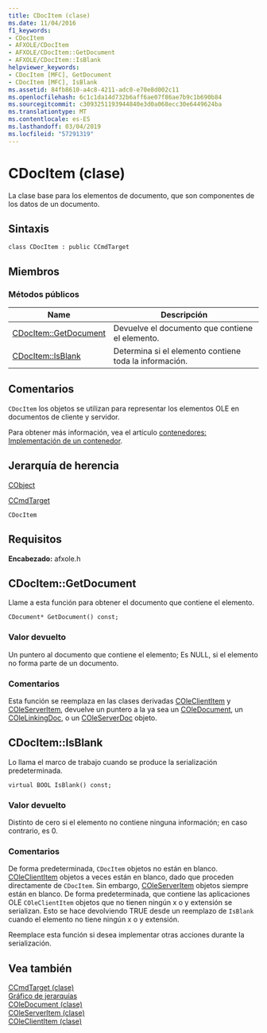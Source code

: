 ```yaml
---
title: CDocItem (clase)
ms.date: 11/04/2016
f1_keywords:
- CDocItem
- AFXOLE/CDocItem
- AFXOLE/CDocItem::GetDocument
- AFXOLE/CDocItem::IsBlank
helpviewer_keywords:
- CDocItem [MFC], GetDocument
- CDocItem [MFC], IsBlank
ms.assetid: 84fb8610-a4c8-4211-adc0-e70e8d002c11
ms.openlocfilehash: 6c1c1da14d732b6aff6ae07f86ae7b9c1b690b84
ms.sourcegitcommit: c3093251193944840e3d0a068ecc30e6449624ba
ms.translationtype: MT
ms.contentlocale: es-ES
ms.lasthandoff: 03/04/2019
ms.locfileid: "57291319"
---
```

# <a name="cdocitem-class"></a>CDocItem (clase)

La clase base para los elementos de documento, que son componentes de los datos de un documento.

## <a name="syntax"></a>Sintaxis

```
class CDocItem : public CCmdTarget
```

## <a name="members"></a>Miembros

### <a name="public-methods"></a>Métodos públicos

|Name|Descripción|
|----------|-----------------|
|[CDocItem::GetDocument](#getdocument)|Devuelve el documento que contiene el elemento.|
|[CDocItem::IsBlank](#isblank)|Determina si el elemento contiene toda la información.|

## <a name="remarks"></a>Comentarios

`CDocItem` los objetos se utilizan para representar los elementos OLE en documentos de cliente y servidor.

Para obtener más información, vea el artículo [contenedores: Implementación de un contenedor](../../mfc/containers-implementing-a-container.md).

## <a name="inheritance-hierarchy"></a>Jerarquía de herencia

[CObject](../../mfc/reference/cobject-class.md)

[CCmdTarget](../../mfc/reference/ccmdtarget-class.md)

`CDocItem`

## <a name="requirements"></a>Requisitos

**Encabezado:** afxole.h

##  <a name="getdocument"></a>  CDocItem::GetDocument

Llame a esta función para obtener el documento que contiene el elemento.

```
CDocument* GetDocument() const;
```

### <a name="return-value"></a>Valor devuelto

Un puntero al documento que contiene el elemento; Es NULL, si el elemento no forma parte de un documento.

### <a name="remarks"></a>Comentarios

Esta función se reemplaza en las clases derivadas [COleClientItem](../../mfc/reference/coleclientitem-class.md) y [COleServerItem](../../mfc/reference/coleserveritem-class.md), devuelve un puntero a la ya sea un [COleDocument](../../mfc/reference/coledocument-class.md), un [ COleLinkingDoc](../../mfc/reference/colelinkingdoc-class.md), o un [COleServerDoc](../../mfc/reference/coleserverdoc-class.md) objeto.

##  <a name="isblank"></a>  CDocItem::IsBlank

Lo llama el marco de trabajo cuando se produce la serialización predeterminada.

```
virtual BOOL IsBlank() const;
```

### <a name="return-value"></a>Valor devuelto

Distinto de cero si el elemento no contiene ninguna información; en caso contrario, es 0.

### <a name="remarks"></a>Comentarios

De forma predeterminada, `CDocItem` objetos no están en blanco. [COleClientItem](../../mfc/reference/coleclientitem-class.md) objetos a veces están en blanco, dado que proceden directamente de `CDocItem`. Sin embargo, [COleServerItem](../../mfc/reference/coleserveritem-class.md) objetos siempre están en blanco. De forma predeterminada, que contiene las aplicaciones OLE `COleClientItem` objetos que no tienen ningún x o y extensión se serializan. Esto se hace devolviendo TRUE desde un reemplazo de `IsBlank` cuando el elemento no tiene ningún x o y extensión.

Reemplace esta función si desea implementar otras acciones durante la serialización.

## <a name="see-also"></a>Vea también

[CCmdTarget (clase)](../../mfc/reference/ccmdtarget-class.md)<br/>
[Gráfico de jerarquías](../../mfc/hierarchy-chart.md)<br/>
[COleDocument (clase)](../../mfc/reference/coledocument-class.md)<br/>
[COleServerItem (clase)](../../mfc/reference/coleserveritem-class.md)<br/>
[COleClientItem (clase)](../../mfc/reference/coleclientitem-class.md)
